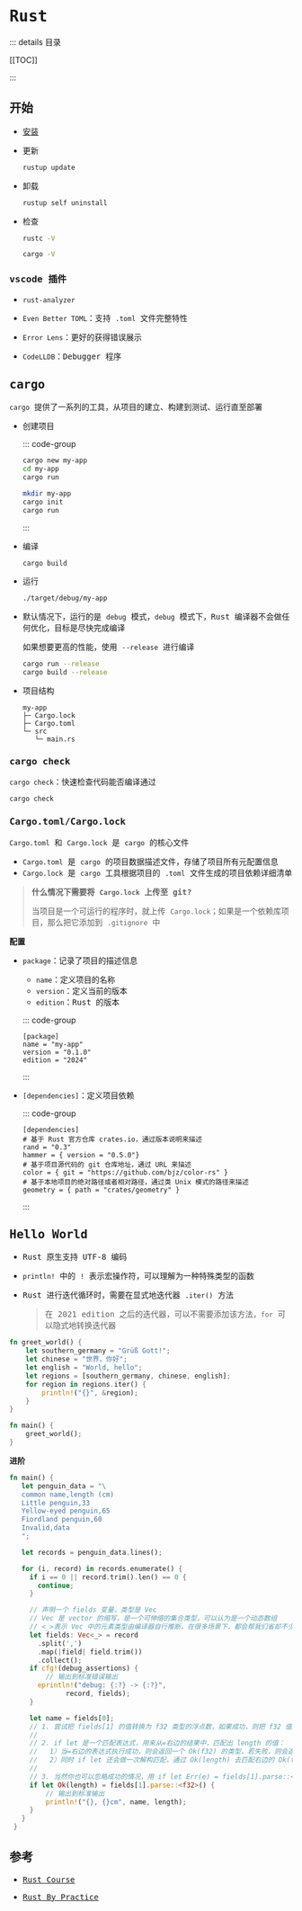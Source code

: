# <samp>Rust</samp>

::: details <samp>目录</samp>

[[TOC]]

:::

## <samp>开始</samp>

- <samp>[安装](https://course.rs/first-try/installation.html)</samp>

- <samp>更新</samp>

  ```sh
  rustup update
  ```

- <samp>卸载</samp>

  ```sh
  rustup self uninstall
  ```

- <samp>检查</samp>

  ```sh
  rustc -V
  
  cargo -V
  ```

### <samp>vscode 插件</samp>

- <samp>`rust-analyzer`</samp>

- <samp>`Even Better TOML`：支持 `.toml` 文件完整特性</samp>

- <samp>`Error Lens`：更好的获得错误展示</samp>

- <samp>`CodeLLDB`：Debugger 程序</samp>

## <samp>cargo</samp>

<samp>`cargo` 提供了一系列的工具，从项目的建立、构建到测试、运行直至部署</samp>

- <samp>创建项目</samp>

  ::: code-group

  ```sh
  cargo new my-app
  cd my-app
  cargo run
  ```

  ```sh
  mkdir my-app
  cargo init
  cargo run
  ```

  :::

- <samp>编译</samp>

  ```sh
  cargo build
  ```

- <samp>运行</samp>

  ```sh
  ./target/debug/my-app
  ```

- <samp>默认情况下，运行的是 `debug` 模式，`debug` 模式下，Rust 编译器不会做任何优化，目标是尽快完成编译</samp>

  <samp>如果想要更高的性能，使用 `--release` 进行编译</samp>

  ```sh
  cargo run --release
  cargo build --release
  ```

- <samp>项目结构</samp>

  ```
  my-app
  ├─ Cargo.lock
  ├─ Cargo.toml
  └─ src
     └─ main.rs
  ```

### <samp>cargo check</samp>

<samp>`cargo check`：快速检查代码能否编译通过</samp>

```sh
cargo check
```

### <samp>Cargo.toml/Cargo.lock</samp>

<samp>`Cargo.toml` 和 `Cargo.lock` 是 `cargo` 的核心文件</samp>

- <samp>`Cargo.toml` 是 `cargo` 的项目数据描述文件，存储了项目所有元配置信息</samp>
- <samp>`Cargo.lock` 是 `cargo` 工具根据项目的 `.toml` 文件生成的项目依赖详细清单</samp>

> <samp>**什么情况下需要将 `Cargo.lock` 上传至 git?**</samp>
>
> <samp>当项目是一个可运行的程序时，就上传 `Cargo.lock`；如果是一个依赖库项目，那么把它添加到 `.gitignore` 中</samp>

<samp>**配置**</samp>

- <samp>`package`：记录了项目的描述信息</samp>

  - <samp>`name`：定义项目的名称</samp>
  - <samp>`version`：定义当前的版本</samp>
  - <samp>`edition`：Rust 的版本</samp>

  ::: code-group

  ```toml[Cargo.toml]
  [package]
  name = "my-app"
  version = "0.1.0"
  edition = "2024"
  ```

  :::

- <samp>`[dependencies]`：定义项目依赖</samp>

  ::: code-group

  ```toml[Cargo.toml]
  [dependencies]
  # 基于 Rust 官方仓库 crates.io，通过版本说明来描述
  rand = "0.3" 
  hammer = { version = "0.5.0"}
  # 基于项目源代码的 git 仓库地址，通过 URL 来描述
  color = { git = "https://github.com/bjz/color-rs" }
  # 基于本地项目的绝对路径或者相对路径，通过类 Unix 模式的路径来描述
  geometry = { path = "crates/geometry" }
  ```

  :::

## <samp>Hello World</samp>

- <samp>Rust 原生支持 UTF-8 编码</samp>

- <samp>`println!` 中的 `!` 表示宏操作符，可以理解为一种特殊类型的函数</samp>

- <samp>Rust 进行迭代循环时，需要在显式地迭代器 `.iter()` 方法</samp>

  > <samp>在 2021 edition 之后的迭代器，可以不需要添加该方法，`for` 可以隐式地转换迭代器</samp>

```rs
fn greet_world() {
    let southern_germany = "Grüß Gott!";
    let chinese = "世界，你好";
    let english = "World, hello";
    let regions = [southern_germany, chinese, english];
    for region in regions.iter() {
        println!("{}", &region);
    }
}

fn main() {
    greet_world();
}
```

<samp>**进阶**</samp>

```rs
fn main() {
   let penguin_data = "\
   common name,length (cm)
   Little penguin,33
   Yellow-eyed penguin,65
   Fiordland penguin,60
   Invalid,data
   ";

   let records = penguin_data.lines();

   for (i, record) in records.enumerate() {
     if i == 0 || record.trim().len() == 0 {
       continue;
     }

     // 声明一个 fields 变量，类型是 Vec
     // Vec 是 vector 的缩写，是一个可伸缩的集合类型，可以认为是一个动态数组
     // <_>表示 Vec 中的元素类型由编译器自行推断，在很多场景下，都会帮我们省却不少功夫
     let fields: Vec<_> = record
       .split(',')
       .map(|field| field.trim())
       .collect();
     if cfg!(debug_assertions) {
         // 输出到标准错误输出
       eprintln!("debug: {:?} -> {:?}",
              record, fields);
     }

     let name = fields[0];
     // 1. 尝试把 fields[1] 的值转换为 f32 类型的浮点数，如果成功，则把 f32 值赋给 length 变量
     //
     // 2. if let 是一个匹配表达式，用来从=右边的结果中，匹配出 length 的值：
     //   1）当=右边的表达式执行成功，则会返回一个 Ok(f32) 的类型，若失败，则会返回一个 Err(e) 类型，if let 的作用就是仅匹配 Ok 也就是成功的情况，如果是错误，就直接忽略
     //   2）同时 if let 还会做一次解构匹配，通过 Ok(length) 去匹配右边的 Ok(f32)，最终把相应的 f32 值赋给 length
     //
     // 3. 当然你也可以忽略成功的情况，用 if let Err(e) = fields[1].parse::<f32>() {...}匹配出错误，然后打印出来，但是没啥卵用
     if let Ok(length) = fields[1].parse::<f32>() {
         // 输出到标准输出
         println!("{}, {}cm", name, length);
     }
   }
 }
```

## <samp>参考</samp>

- <samp>[Rust Course](https://course.rs/about-book.html)</samp>

- <samp>[Rust By Practice](https://practice.course.rs/why-exercise.html)</samp>
